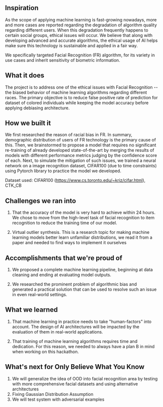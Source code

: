## Inspiration
As the scope of applying machine learning is fast-growing nowadays, more and more cases are reported regarding the degradation of algorithm quality regarding different users. When this degradation frequently happens to certain social groups, ethical issues will occur. We believe that along with developing advanced and accurate algorithms, the ethical usage of AI helps make sure this technology is sustainable and applied in a fair way. 

We specifically targeted Facial Recognition (FR) algorithm, for its variety in use cases and inherit sensitivity of biometric information. 

## What it does
The project is to address one of the ethical issues with Facial Recognition -- the biased behavior of machine learning algorithms regarding different races. The primary objective is to reduce false positive rate of prediction for dataset of colored individuals while keeping the model accuracy before applying debiasing architecture.  

## How we built it
We first researched the reason of racial bias in FR. In summary, demographic distribution of users of FR technology is the primary cause of this. Then, we brainstormed to propose a model that requires no significant re-training of already developed state-of-the-art by merging the results of models with different performance metrics judging by the confidence score of each. Next, to simulate the mitigation of such issues, we trained a neural network on a image recognition dataset, CIFAR100 (due to time constraints) using Pytorch library to practice the model we developed. 

Dataset used: CIFAR100 (https://www.cs.toronto.edu/~kriz/cifar.html), CTK_CB

## Challenges we ran into
1. That the accuracy of the model is very hard to achieve within 24 hours. We chose to move from the high-level task of facial recognition to item recognition to reduce the training time of our model. 

2. Virtual outlier synthesis. This is a research topic for making machine learning models better learn unfamiliar distributions, we read it from a paper and needed to find ways to implement it ourselves

## Accomplishments that we're proud of
1.  We proposed a complete machine learning pipeline, beginning at data cleaning and ending at evaluating model outputs. 

2. We researched the prominent problem of algorithmic bias and generated a practical solution that can be used to resolve such an issue in even real-world settings.

## What we learned
1. That machine learning in practice needs to take "human-factors" into account. The design of AI architectures will be impacted by the evaluation of them in real-world applications.

2. That training of machine learning algorithms requires time and dedication. For this reason, we needed to always have a plan B in mind when working on this hackathon.

## What's next for Only Believe What You Know
1. We will generalize the idea of OOD into facial recognition area by testing with more comprehensive facial datasets and using alternative architectures
2. Fixing Gaussian Distribution Assumption
3. We will test system with adversarial examples
